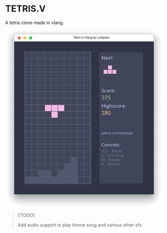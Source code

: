 # TETRIS.V

A tetris clone made in vlang.

![ss](https://github.com/lordpaijo/tetris.v/blob/master/ss-0.png)

> [!TODO]
>
> Add audio support to play theme song and various other sfx.

